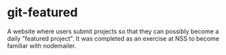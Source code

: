 # git-featured

A website where users submit projects so that they can possibly become a daily "featured project". It was completed as an exercise at NSS to become familiar with nodemailer.
